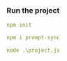 ### Run the project

```yaml
npm init
```
```yaml
npm i prompt-sync 
```
```yaml
node .\project.js 
```